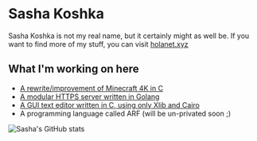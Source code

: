 # Sasha Koshka

Sasha Koshka is not my real name, but it certainly might as well be. If you want to find more of my stuff, you can visit [holanet.xyz](https://holanet.xyz)

## What I'm working on here

- [A rewrite/improvement of Minecraft 4K in C](https://github.com/sashakoshka/m4kc)
- [A modular HTTPS server written in Golang](https://github.com/hlhv)
- [A GUI text editor written in C, using only Xlib and Cairo](https://github.com/sashakoshka/wyvern)
- A programming language called ARF (will be un-privated soon ;)

![Sasha's GitHub stats](https://github-readme-stats.vercel.app/api?username=sashakoshka&show_icons=true&theme=nord)
